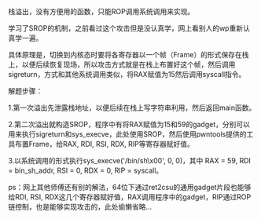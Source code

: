 栈溢出，没有方便用的函数，只能ROP调用系统调用来实现。

学习了SROP的机制，之前看过这个攻击但是没认真学，网上看别人的wp重新认真学一遍。

具体原理是，切换到内核态时要将各寄存器以一个帧（Frame）的形式保存在栈上，以便后续恢复现场，所以攻击方式就是在栈上布置好这个帧，然后调用sigreturn，方式和其他系统调用类似，将RAX赋值为15然后调用syscall指令。

解题步骤：

1.第一次溢出先泄露栈地址，以便后续在栈上写字符串利用，然后返回main函数。

2.第二次溢出就构造SROP，程序中有将RAX赋值为15和59的gadget，分别可以用来执行sigreturn和sys_execve，此处使用SROP，然后使用pwntools提供的工具布置Frame，给RAX, RDI, RSI, RDX, RIP等寄存器赋好值。

3.以系统调用的形式执行sys_execve('/bin/sh\x00', 0, 0)，其中 RAX = 59, RDI = bin_sh_addr, RSI = 0, RDX = 0, RIP = syscall。

ps：网上其他师傅还有别的解法，64位下通过ret2csu的通用gadget片段也能够给RDI, RSI, RDX这几个寄存器赋好值，RAX调用程序中的gadget，RIP通过ROP链控制，也是能够实现攻击的，此处偷懒省略...
